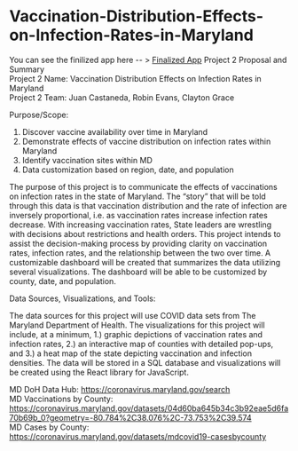 # Vaccination-Distribution-Effects-on-Infection-Rates-in-Maryland

You can see the finilized app here -- > [Finalized App](https://www.google.com "Maryland Vaccination")
Project 2 Proposal and Summary <br>
Project 2 Name: Vaccination Distribution Effects on Infection Rates in Maryland<br>
Project 2 Team: Juan Castaneda, Robin Evans, Clayton Grace

Purpose/Scope:

1. Discover vaccine availability over time in Maryland
2. Demonstrate effects of vaccine distribution on infection rates within Maryland
3. Identify vaccination sites within MD
4. Data customization based on region, date, and population

The purpose of this project is to communicate the effects of vaccinations on infection rates in the state of Maryland. The “story” that will be told through this data is that vaccination distribution and the rate of infection are inversely proportional, i.e. as vaccination rates increase infection rates decrease. With increasing vaccination rates, State leaders are wrestling with decisions about restrictions and health orders. This project intends to assist the decision-making process by providing clarity on vaccination rates, infection rates, and the relationship between the two over time. A customizable dashboard will be created that summarizes the data utilizing several visualizations. The dashboard will be able to be customized by county, date, and population.

Data Sources, Visualizations, and Tools:

The data sources for this project will use COVID data sets from The Maryland Department of Health. The visualizations for this project will include, at a minimum, 1.) graphic depictions of vaccination rates and infection rates, 2.) an interactive map of counties with detailed pop-ups, and 3.) a heat map of the state depicting vaccination and infection densities. The data will be stored in a SQL database and visualizations will be created using the React library for JavaScript. 

MD DoH Data Hub: https://coronavirus.maryland.gov/search <br>
MD Vaccinations by County: https://coronavirus.maryland.gov/datasets/04d60ba645b34c3b92eae5d6fa70b69b_0?geometry=-80.784%2C38.076%2C-73.753%2C39.574 <br>
MD Cases by County: https://coronavirus.maryland.gov/datasets/mdcovid19-casesbycounty
